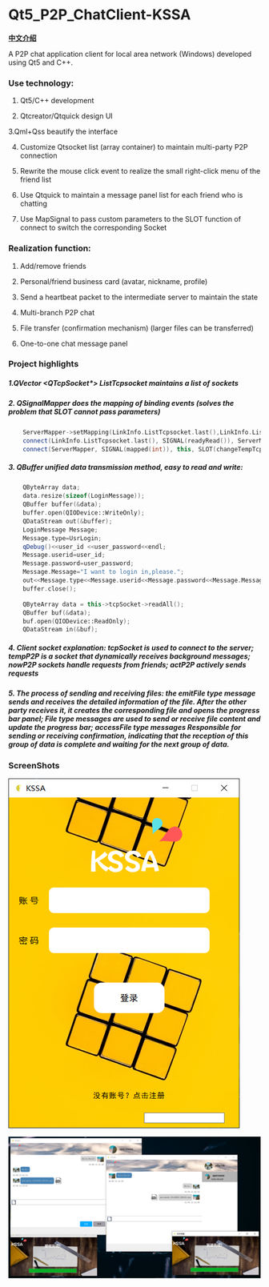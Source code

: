 # Qt5_P2P_ChatClient-KSSA
**[中文介绍](https://github.com/Sovea/Qt5_P2P_ChatClient-KSSA/blob/master/ReadMe_ZH.md)**

A P2P chat application client for local area network (Windows) developed using Qt5 and C++.

### Use technology:

1. Qt5/C++ development

2. Qtcreator/Qtquick design UI

3.Qml+Qss beautify the interface

4. Customize Qtsocket list (array container) to maintain multi-party P2P connection

5. Rewrite the mouse click event to realize the small right-click menu of the friend list

6. Use Qtquick to maintain a message panel list for each friend who is chatting

7. Use MapSignal to pass custom parameters to the SLOT function of connect to switch the corresponding Socket

### Realization function:

1. Add/remove friends

2. Personal/friend business card (avatar, nickname, profile)

3. Send a heartbeat packet to the intermediate server to maintain the state

4. Multi-branch P2P chat

5. File transfer (confirmation mechanism) (larger files can be transferred)

6. One-to-one chat message panel

### Project highlights

##### 1.QVector <QTcpSocket*> ListTcpsocket maintains a list of sockets
##### 2. QSignalMapper does the mapping of binding events (solves the problem that SLOT cannot pass parameters)

```c++
    ServerMapper->setMapping(LinkInfo.ListTcpsocket.last(),LinkInfo.ListTcpsocket.count());
    connect(LinkInfo.ListTcpsocket.last(), SIGNAL(readyRead()), ServerMapper, SLOT(map()));
    connect(ServerMapper, SIGNAL(mapped(int)), this, SLOT(changeTempTcpsocket(int)));
```

##### 3. QBuffer unified data transmission method, easy to read and write:

```c++
    QByteArray data;
    data.resize(sizeof(LoginMessage));
    QBuffer buffer(&data);
    buffer.open(QIODevice::WriteOnly);
    QDataStream out(&buffer);
    LoginMessage Message;
    Message.type=UsrLogin;
    qDebug()<<user_id <<user_password<<endl;
    Message.userid=user_id;
    Message.password=user_password;
    Message.Message="I want to login in,please.";
    out<<Message.type<<Message.userid<<Message.password<<Message.Message<<true;
	buffer.close();
```

```c++
    QByteArray data = this->tcpSocket->readAll();
    QBuffer buf(&data);
    buf.open(QIODevice::ReadOnly);
    QDataStream in(&buf);
```

##### 4. Client socket explanation: tcpSocket is used to connect to the server; tempP2P is a socket that dynamically receives background messages; nowP2P sockets handle requests from friends; actP2P actively sends requests
##### 5. The process of sending and receiving files: the emitFile type message sends and receives the detailed information of the file. After the other party receives it, it creates the corresponding file and opens the progress bar panel; File type messages are used to send or receive file content and update the progress bar; accessFile type messages Responsible for sending or receiving confirmation, indicating that the reception of this group of data is complete and waiting for the next group of data.

### ScreenShots
![KSSA_Login](https://github.com/Sovea/Qt5_P2P_ChatClient-KSSA/blob/master/image/Screenshot/KSSA_Login.png)

![KSSA_ChatExample](https://github.com/Sovea/Qt5_P2P_ChatClient-KSSA/blob/master/image/Screenshot/KSSA_ChatExample.png)
